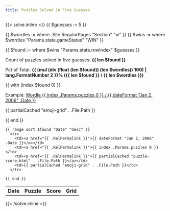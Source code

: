 ```yaml
---
title: Puzzles Solved in Five Guesses
---
```


{{< solve.inline >}}
  {{ $guesses := 5 }}

  {{ $wordles := where .Site.RegularPages "Section" "w" }}
  {{ $wins := where $wordles "Params.state.gameStatus" "WIN" }}

  {{ $found := where $wins "Params.state.rowIndex" $guesses }}
  <p>Count of puzzles solved in five guesses: <strong>{{ len $found }}</strong></p>
  <p>Pct of Total: <strong>{{ (mul (div (float (len $found)) (len $wordles)) 100)  | lang.FormatNumber 2 }}% ({{ len $found }} / {{ len $wordles }})</strong></p>
  {{ with (index $found 0) }}
  <p>Example: <a href="{{ .RelPermalink }}">Wordle {{ index .Params.puzzles 0 }} / {{ dateFormat "Jan 2, 2006" .Date }}</a></p>

  <p>{{ partialCached "emoji-grid" . .File.Path }}</p>
  {{ end }}

  <table>
    <tr>
      <th>Date</th>
      <th>Puzzle</th>
      <th>Score</th>
      <th>Grid</th>
    </tr>

    {{ range sort $found "Date" "desc" }}
      <tr>
        <td><a href="{{ .RelPermalink }}">{{ dateFormat "Jan 2, 2006" .Date }}</a></td>
        <td><a href="{{ .RelPermalink }}">{{ index .Params.puzzles 0 }}</td>
        <td><a href="{{ .RelPermalink }}">{{ partialCached "puzzle-score.html" . .File.Path }}</a></td>
        <td>{{ partialCached "emoji-grid" . .File.Path }}</td>
      </tr>

    {{ end }}
  </table>
{{< /solve.inline >}}
